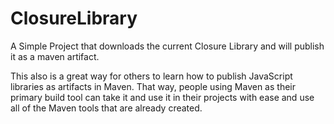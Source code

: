 ClosureLibrary
==============

A Simple Project that downloads the current Closure Library and will publish it as a maven artifact.

This also is a great way for others to learn how to publish JavaScript libraries as artifacts in 
Maven.  That way, people using Maven as their primary build tool can take it and use it in their
projects with ease and use all of the Maven tools that are already created.